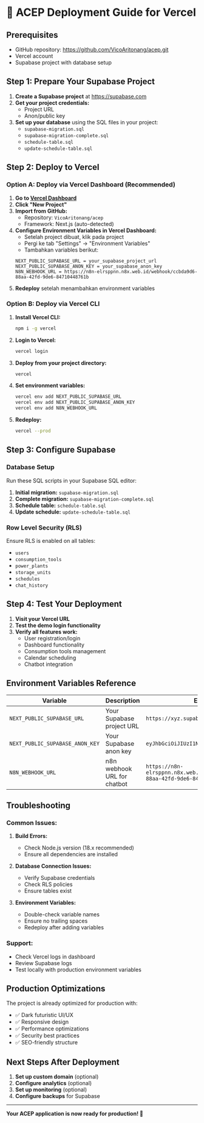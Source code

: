 # 🚀 ACEP Deployment Guide for Vercel

## Prerequisites
- GitHub repository: https://github.com/VicoAritonang/acep.git
- Vercel account
- Supabase project with database setup

## Step 1: Prepare Your Supabase Project

1. **Create a Supabase project** at https://supabase.com
2. **Get your project credentials:**
   - Project URL
   - Anon/public key
3. **Set up your database** using the SQL files in your project:
   - `supabase-migration.sql`
   - `supabase-migration-complete.sql`
   - `schedule-table.sql`
   - `update-schedule-table.sql`

## Step 2: Deploy to Vercel

### Option A: Deploy via Vercel Dashboard (Recommended)

1. **Go to [Vercel Dashboard](https://vercel.com/dashboard)**
2. **Click "New Project"**
3. **Import from GitHub:**
   - Repository: `VicoAritonang/acep`
   - Framework: Next.js (auto-detected)
4. **Configure Environment Variables in Vercel Dashboard:**
   - Setelah project dibuat, klik pada project
   - Pergi ke tab "Settings" → "Environment Variables"
   - Tambahkan variables berikut:
   ```
   NEXT_PUBLIC_SUPABASE_URL = your_supabase_project_url
   NEXT_PUBLIC_SUPABASE_ANON_KEY = your_supabase_anon_key
   N8N_WEBHOOK_URL = https://n8n-elrsppnn.n8x.web.id/webhook/ccbda9d6-88aa-42fd-9de6-84710448761b
   ```
5. **Redeploy** setelah menambahkan environment variables

### Option B: Deploy via Vercel CLI

1. **Install Vercel CLI:**
   ```bash
   npm i -g vercel
   ```

2. **Login to Vercel:**
   ```bash
   vercel login
   ```

3. **Deploy from your project directory:**
   ```bash
   vercel
   ```

4. **Set environment variables:**
   ```bash
   vercel env add NEXT_PUBLIC_SUPABASE_URL
   vercel env add NEXT_PUBLIC_SUPABASE_ANON_KEY
   vercel env add N8N_WEBHOOK_URL
   ```

5. **Redeploy:**
   ```bash
   vercel --prod
   ```

## Step 3: Configure Supabase

### Database Setup
Run these SQL scripts in your Supabase SQL editor:

1. **Initial migration:** `supabase-migration.sql`
2. **Complete migration:** `supabase-migration-complete.sql`
3. **Schedule table:** `schedule-table.sql`
4. **Update schedule:** `update-schedule-table.sql`

### Row Level Security (RLS)
Ensure RLS is enabled on all tables:
- `users`
- `consumption_tools`
- `power_plants`
- `storage_units`
- `schedules`
- `chat_history`

## Step 4: Test Your Deployment

1. **Visit your Vercel URL**
2. **Test the demo login functionality**
3. **Verify all features work:**
   - User registration/login
   - Dashboard functionality
   - Consumption tools management
   - Calendar scheduling
   - Chatbot integration

## Environment Variables Reference

| Variable | Description | Example |
|----------|-------------|---------|
| `NEXT_PUBLIC_SUPABASE_URL` | Your Supabase project URL | `https://xyz.supabase.co` |
| `NEXT_PUBLIC_SUPABASE_ANON_KEY` | Your Supabase anon key | `eyJhbGciOiJIUzI1NiIsInR5cCI6IkpXVCJ9...` |
| `N8N_WEBHOOK_URL` | n8n webhook URL for chatbot | `https://n8n-elrsppnn.n8x.web.id/webhook/ccbda9d6-88aa-42fd-9de6-84710448761b` |

## Troubleshooting

### Common Issues:

1. **Build Errors:**
   - Check Node.js version (18.x recommended)
   - Ensure all dependencies are installed

2. **Database Connection Issues:**
   - Verify Supabase credentials
   - Check RLS policies
   - Ensure tables exist

3. **Environment Variables:**
   - Double-check variable names
   - Ensure no trailing spaces
   - Redeploy after adding variables

### Support:
- Check Vercel logs in dashboard
- Review Supabase logs
- Test locally with production environment variables

## Production Optimizations

The project is already optimized for production with:
- ✅ Dark futuristic UI/UX
- ✅ Responsive design
- ✅ Performance optimizations
- ✅ Security best practices
- ✅ SEO-friendly structure

## Next Steps After Deployment

1. **Set up custom domain** (optional)
2. **Configure analytics** (optional)
3. **Set up monitoring** (optional)
4. **Configure backups** for Supabase

---

**Your ACEP application is now ready for production! 🎉**
